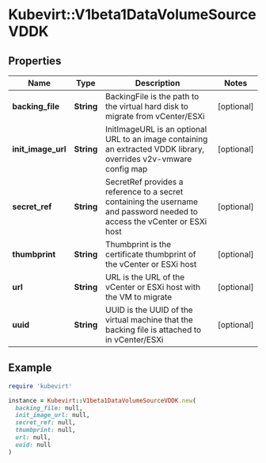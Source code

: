 # Kubevirt::V1beta1DataVolumeSourceVDDK

## Properties

| Name | Type | Description | Notes |
| ---- | ---- | ----------- | ----- |
| **backing_file** | **String** | BackingFile is the path to the virtual hard disk to migrate from vCenter/ESXi | [optional] |
| **init_image_url** | **String** | InitImageURL is an optional URL to an image containing an extracted VDDK library, overrides v2v-vmware config map | [optional] |
| **secret_ref** | **String** | SecretRef provides a reference to a secret containing the username and password needed to access the vCenter or ESXi host | [optional] |
| **thumbprint** | **String** | Thumbprint is the certificate thumbprint of the vCenter or ESXi host | [optional] |
| **url** | **String** | URL is the URL of the vCenter or ESXi host with the VM to migrate | [optional] |
| **uuid** | **String** | UUID is the UUID of the virtual machine that the backing file is attached to in vCenter/ESXi | [optional] |

## Example

```ruby
require 'kubevirt'

instance = Kubevirt::V1beta1DataVolumeSourceVDDK.new(
  backing_file: null,
  init_image_url: null,
  secret_ref: null,
  thumbprint: null,
  url: null,
  uuid: null
)
```

